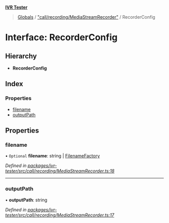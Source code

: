 **[IVR Tester](../README.md)**

> [Globals](../README.md) / ["call/recording/MediaStreamRecorder"](../modules/_call_recording_mediastreamrecorder_.md) / RecorderConfig

# Interface: RecorderConfig

## Hierarchy

* **RecorderConfig**

## Index

### Properties

* [filename](_call_recording_mediastreamrecorder_.recorderconfig.md#filename)
* [outputPath](_call_recording_mediastreamrecorder_.recorderconfig.md#outputpath)

## Properties

### filename

• `Optional` **filename**: string \| [FilenameFactory](../modules/_call_recording_filename_filenamefactory_.md#filenamefactory)

*Defined in [packages/ivr-tester/src/call/recording/MediaStreamRecorder.ts:18](https://github.com/SketchingDev/ivr-tester/blob/8e8019a/packages/ivr-tester/src/call/recording/MediaStreamRecorder.ts#L18)*

___

### outputPath

•  **outputPath**: string

*Defined in [packages/ivr-tester/src/call/recording/MediaStreamRecorder.ts:17](https://github.com/SketchingDev/ivr-tester/blob/8e8019a/packages/ivr-tester/src/call/recording/MediaStreamRecorder.ts#L17)*
